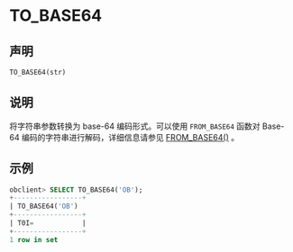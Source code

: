 # TO_BASE64

## 声明

```sql
TO_BASE64(str)
```

## 说明

将字符串参数转换为 base-64 编码形式。可以使用 `FROM_BASE64` 函数对 Base-64 编码的字符串进行解码，详细信息请参见 [FROM_BASE64()](94.from-base64-of-mysql-mode.md) 。

## 示例

```sql
obclient> SELECT TO_BASE64('OB');
+-----------------+
| TO_BASE64('OB') 
+-----------------+
| T0I=            |
+-----------------+
1 row in set
```
